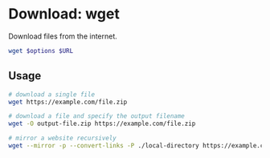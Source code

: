 # Download: wget

Download files from the internet.

```bash
wget $options $URL
```

## Usage

```bash
# download a single file
wget https://example.com/file.zip

# download a file and specify the output filename
wget -O output-file.zip https://example.com/file.zip

# mirror a website recursively
wget --mirror -p --convert-links -P ./local-directory https://example.com/
```
